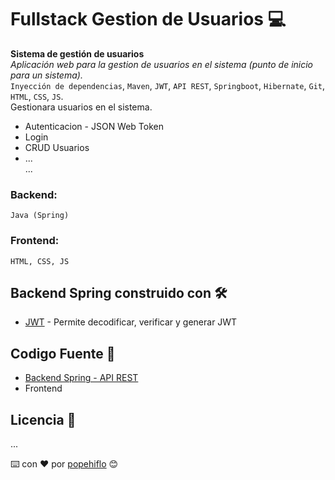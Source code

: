 # Fullstack Gestion de Usuarios  💻
**Sistema de gestión de usuarios**    
_Aplicación web para la gestion de usuarios en el sistema (punto de inicio para un sistema)._   
`Inyección de dependencias`, `Maven`, `JWT`, `API REST`, `Springboot`, `Hibernate`, `Git`, `HTML`, `CSS`, `JS`.     
Gestionara usuarios en el sistema.
* Autenticacion - JSON Web Token
* Login
* CRUD Usuarios
* ...    
...  
### Backend:
    Java (Spring)
### Frontend: 
    HTML, CSS, JS
## Backend Spring construido con 🛠️
* [JWT](https://jwt.io/) - Permite decodificar, verificar y generar JWT

## Codigo Fuente 📁
* [Backend Spring - API REST](backend)
* Frontend

## Licencia 📄
...   

         
⌨️ con ❤️ por [popehiflo](https://github.com/popehiflo) 😊